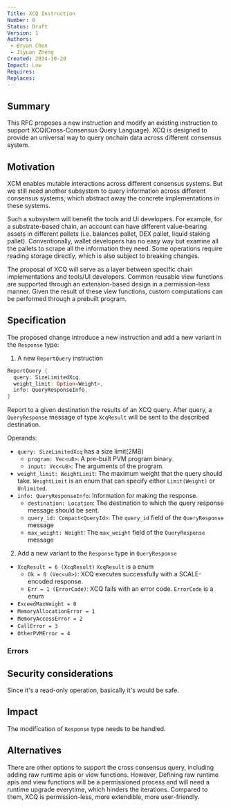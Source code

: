 ```yaml
---
Title: XCQ Instruction
Number: 0
Status: Draft
Version: 1
Authors:
 - Bryan Chen
 - Jiyuan Zheng
Created: 2024-10-28
Impact: Low
Requires:
Replaces:
---
```


## Summary

This RFC proposes a new instruction and modify an existing instruction to support XCQ(Cross-Consensus Query Language). XCQ is designed to provide an universal way to query onchain data across different consensus system.

## Motivation

XCM enables mutable interactions across different consensus systems.
But we still need another subsystem to query information across different consensus systems, which abstract away the concrete implementations in these systems.

Such a subsystem will benefit the tools and UI developers.
For example, for a substrate-based chain, an account can have different value-bearing assets in different pallets (i.e. balances pallet, DEX pallet, liquid staking pallet). Conventionally, wallet developers has no easy way but examine all the pallets to scrape all the information they need. Some operations require reading storage directly, which is also subject to breaking changes.

The proposal of XCQ will serve as a layer between specific chain implementations and tools/UI developers.
Common reusable view functions are supported through an extension-based design in a permission-less manner. Given the result of these view functions, custom computations can be performed through a prebuilt program.

## Specification

The proposed change introduce a new instruction and add a new variant in the `Response` type:

1. A new `ReportQuery` instruction

```rust
ReportQuery {
  query: SizeLimitedXcq,
  weight_limit: Option<Weight>,
  info: QueryResponseInfo,
}
```

Report to a given destination the results of an XCQ query. After query, a `QueryResponse` message of type `XcqResult` will be sent to the described destination.

Operands:

- `query: SizeLimitedXcq` has a size limit(2MB)
  - `program: Vec<u8>`: A pre-built PVM program binary.
  - `input: Vec<u8>`: The arguments of the program.
- `weight_limit: WeightLimit`: The maximum weight that the query should take. `WeightLimit` is an enum that can specify either `Limit(Weight)` or `Unlimited`.
- `info: QueryResponseInfo`: Information for making the response.
  - `destination: Location`: The destination to which the query response message should be sent.
  - `query_id: Compact<QueryId>`: The `query_id` field of the `QueryResponse` message
  - `max_weight: Weight`: The `max_weight` field of the `QueryResponse` message

2. Add a new variant to the `Response` type in `QueryResponse`

- `XcqResult = 6 (XcqResult)`
  `XcqResult` is a enum
  - `Ok = 0 (Vec<u8>)`: XCQ executes successfully with a SCALE-encoded response.
  - `Err = 1 (ErrorCode)`: XCQ fails with an error code.
`ErrorCode` is a enum
- `ExceedMaxWeight = 0`
- `MemoryAllocationError = 1`
- `MemoryAccessError = 2`
- `CallError = 3`
- `OtherPVMError = 4`

### Errors


## Security considerations

Since it's a read-only operation, basically it's would be safe.

## Impact

The modification of `Response` type needs to be handled.

## Alternatives

There are other options to support the cross consensus query, including adding raw runtime apis or view functions. However, Defining raw runtime apis and view functions will be a permissioned process and will need a runtime upgrade everytime, which hinders the iterations. Compared to them, XCQ is permission-less, more extendible, more user-friendly.
